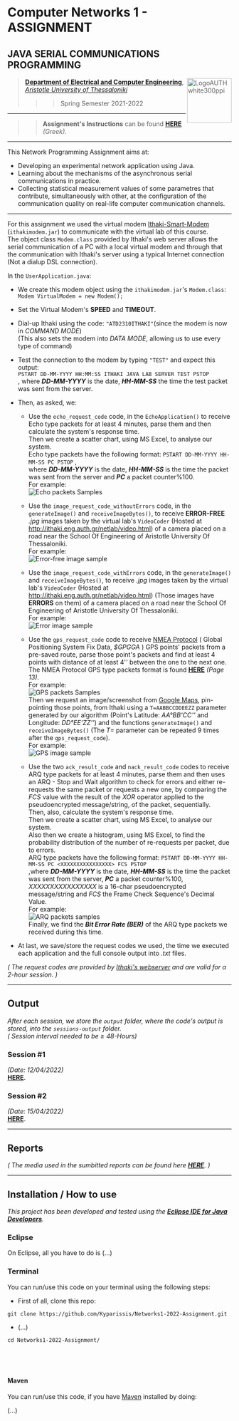 # Computer Networks 1 - ASSIGNMENT

## JAVA SERIAL COMMUNICATIONS PROGRAMMING
   
> <img src="https://www.auth.gr/wp-content/uploads/LogoAUTHwhite300ppi.png" alt="LogoAUTHwhite300ppi" style="height:100px; width:100px;" align="right">  
> 
> [**Department of Electrical and Computer Engineering**](http://ee.auth.gr/),   
[*Aristotle University of Thessaloniki*](https://www.auth.gr/)   
>>>  Spring Semester 2021-2022  

---
>> **Assignment's Instructions** can be found [**HERE**](https://github.com/Kyparissis/Networks1-2022-Assignment/blob/main/Assignment-Instructions.pdf) *(Greek)*. 
---

This Network Programming Assignment aims at:
- Developing an experimental network application using Java.
- Learning about the mechanisms of the asynchronous serial communications in practice.
- Collecting statistical measurement values of some parametres that contribute, simultaneously with other, at the configuration of the communication quality on real-life computer communication channels.    

---

For this assignment we used the virtual modem [Ithaki-Smart-Modem](https://github.com/Kyparissis/Networks1-2022-Assignment/blob/main/lib/ithakimodem.jar)  (`ithakimodem.jar`) to communicate with the virtual lab of this course.    
The object class ```Modem.class```  provided by Ithaki's web server allows the serial communication of a PC with a local virtual modem and through that the communication with Ithaki's server using a typical Internet connection (Not a dialup DSL connection).   
      
       
In the `UserApplication.java`:
- We create this modem object using the `ithakimodem.jar`'s `Modem.class`:   
```Modem VirtualModem = new Modem();```     
- Set the Virtual Modem's **SPEED** and **TIMEOUT**.   
- Dial-up Ithaki using the code: `"ATD2310ITHAKI"`(since the modem is now in *COMMAND MODE*)   
(This also sets the modem into *DATA MODE*, allowing us to use every type of command)   
- Test the connection to the modem by typing `"TEST"` and expect this output:   
`PSTART DD-MM-YYYY HH:MM:SS ITHAKI JAVA LAB SERVER TEST PSTOP`   
, where ***DD-MM-YYYY*** is the date, ***HH-MM-SS*** the time the test packet was sent from the server.  

- Then, as asked, we:
   - Use the ```echo_request_code``` code, in the `EchoApplication()` to receive Echo type packets for at least 4 minutes, parse them and then calculate the system's response time.   
Then we create a scatter chart, using MS Excel, to analyse our system.   
Echo type packets have the following format: `PSTART DD-MM-YYYY HH-MM-SS PC PSTOP` ,   
where ***DD-MM-YYYY*** is the date, ***HH-MM-SS*** is the time the packet was sent from the server and ***PC*** a packet counter%100.   
For example:   
      <img src="https://github.com/Kyparissis/Networks1-2022-Assignment/blob/main/reports/media/other/echoExample2.jpg" alt="Echo packets Samples">

   - Use the ```image_request_code_withoutErrors``` code,  in the `generateImage()` and `receiveImageBytes()`, to receive **ERROR-FREE** *.jpg* images taken by the virtual lab's `VideoCoder` (Hosted at http://ithaki.eng.auth.gr/netlab/video.html) of a camera placed on a road near the School Of Engineering of Aristotle University Of Thessaloniki.  
For example:   
      <img src="https://github.com/Kyparissis/Networks1-2022-Assignment/blob/main/reports/media/other/errorFreeExample.jpg" alt="Error-free image sample">    
   - Use the ```image_request_code_withErrors``` code,  in the `generateImage()` and `receiveImageBytes()`, to receive *.jpg* images taken by the virtual lab's `VideoCoder` (Hosted at http://ithaki.eng.auth.gr/netlab/video.html) (Those images have **ERRORS** on them) of a camera placed on a road near the School Of Engineering of Aristotle University Of Thessaloniki.  
For example:   
      <img src="https://github.com/Kyparissis/Networks1-2022-Assignment/blob/main/reports/media/other/errorExample.jpg" alt="Error image sample"> 
   - Use the ```gps_request_code``` code to receive [NMEA Protocol](http://www.nmea.org/) ( Global Positioning System Fix Data, *$GPGGA* ) GPS points' packets from a pre-saved route, parse those point's packets and find at least 4 points with distance of at least 4'' between the one to the next one.
The NMEA Protocol GPS type packets format is found [**HERE**](http://ithaki.eng.auth.gr/netlab/sirf-nmea-reference-manual.pdf) *(Page 13)*.   
For example:   
      <img src="https://github.com/Kyparissis/Networks1-2022-Assignment/blob/main/reports/media/other/GPSExample.jpg" alt="GPS packets Samples">   
Then we request an image/screenshot from [Google Maps](https://www.google.com/maps), pin-pointing those points, from Ithaki using a `T=AABBCCDDEEZZ` parameter generated by our algorithm (Point's Latitude: *AA°BB'CC''* and Longitude: *DD°EE'ZZ''*) and the functions `generateImage()` and `receiveImageBytes()` (The *T=* parameter can be repeated 9 times after the ```gps_request_code```).  
For example:   
      <img src="https://github.com/Kyparissis/Networks1-2022-Assignment/blob/main/reports/media/other/GPSImageExample.jpg" alt="GPS image sample">   
   - Use the two ```ack_result_code``` and ```nack_result_code``` codes to receive ARQ type packets for at least 4 minutes, parse them and then uses an ARQ - Stop and Wait algorithm to check for errors and either re-requests the same packet or requests a new one, by comparing the *FCS* value with the result of the *XOR* operator applied to the pseudoencrypted message/string, of the packet, sequentially.   
Then, also, calculate the system's response time.   
Then we create a scatter chart, using MS Excel, to analyse our system.   
Also then we create a histogram, using MS Excel, to find the probability distribution of the number of re-requests per packet, due to errors.   
ARQ type packets have the following format: `PSTART DD-MM-YYYY HH-MM-SS PC <ΧΧΧΧΧΧΧΧΧΧΧΧΧΧΧΧ> FCS PSTOP`   
,where ***DD-MM-YYYY*** is the date, ***HH-MM-SS*** is the time the packet was sent from the server, ***PC*** a packet counter%100, *ΧΧΧΧΧΧΧΧΧΧΧΧΧΧΧΧ* is a 16-char pseudoencrypted message/string and *FCS* the Frame Check Sequence's Decimal Value.   
For example:   
      <img src="https://github.com/Kyparissis/Networks1-2022-Assignment/blob/main/reports/media/other/ARQExample.jpg" alt="ARQ packets samples">   
Finally, we find the ***Bit Error Rate (BER)*** of the ARQ type packets we received during this time.   
   
- At last, we save/store the request codes we used, the time we executed each application and the full console output into *.txt* files.   
    
*( The request codes are provided by [Ithaki's webserver](http://ithaki.eng.auth.gr/netlab/index.html) and are valid for a 2-hour session. )*     

---

## Output
*After each session, we store the `output` folder, where the code's output is stored, into the `sessions-output` folder.*   
*( Session interval needed to be <body>&#8805;</body> 48-Hours)*     
### Session #1
*(Date: 12/04/2022)*   
[**HERE**](https://github.com/Kyparissis/Networks1-2022-Assignment/tree/main/sessions-output/session-1%4012-04-2022).
### Session #2
*(Date: 15/04/2022)*   
[**HERE**](https://github.com/Kyparissis/Networks1-2022-Assignment/tree/main/sessions-output/session-2%4015-04-2022).    

---

## Reports
*( The media used in the sumbitted reports can be found here [**HERE**](https://github.com/Kyparissis/Networks1-2022-Assignment/tree/main/reports/media). )*

---

## Installation / How to use   
*This project has been developed and tested using the [**Eclipse IDE for Java Developers**](https://www.eclipse.org/downloads/packages/release/kepler/sr1/eclipse-ide-java-developers).*   

### Eclipse
On Eclipse, all you have to do is (...)
   
### Terminal
You can run/use this code on your terminal using the following steps:   
- First of all, clone this repo:
```shell
git clone https://github.com/Kyparissis/Networks1-2022-Assignment.git
```  
- (...)
```shell
cd Networks1-2022-Assignment/





``` 
#### Maven
You can run/use this code, if you have [Maven](https://maven.apache.org/install.html) installed by doing:

(...)
